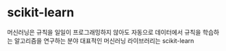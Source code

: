 # scikit-learn
머신러닝은 규칙을 일일이 프로그래밍하지 않아도 자동으로 데이터에서 규칙을 학습하는 알고리즘을 연구하는 분야
대표적인 머신러닝 라이브러리는 scikit-learn
